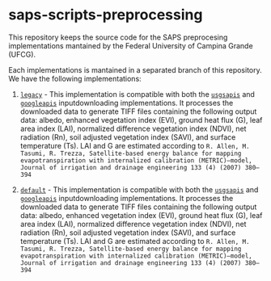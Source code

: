 # saps-scripts-preprocessing

This repository keeps the source code for the SAPS preprocesing implementations mantained by the Federal University of Campina Grande (UFCG).

Each implementations is mantained in a separated branch of this repository. We have the following implementations:

1. [`legacy`](https://github.com/ufcg-lsd/saps-scripts-preprocessing/tree/legacy) - This implementation is compatible with both the [`usgsapis`](https://github.com/ufcg-lsd/saps-scripts-inputdownload/tree/usgsapis) and [`googleapis`](https://github.com/ufcg-lsd/saps-scripts-inputdownload/tree/googleapis) inputdownloading implementations. It processes the downloaded data to generate TIFF files containing the following output data: albedo, enhanced vegetation index (EVI), ground heat flux (G), leaf area index (LAI), normalized difference vegetation index (NDVI), net radiation (Rn), soil adjusted vegetation index (SAVI), and surface temperature (Ts). LAI and G are estimated according to `R. Allen, M. Tasumi, R. Trezza, Satellite-based energy balance for mapping evapotranspiration with internalized calibration (METRIC)–model, Journal of irrigation and drainage engineering 133 (4) (2007) 380–394`

1. [`default`](https://github.com/ufcg-lsd/saps-scripts-preprocessing/tree/default) - This implementation is compatible with both the [`usgsapis`](https://github.com/ufcg-lsd/saps-scripts-inputdownload/tree/usgsapis) and [`googleapis`](https://github.com/ufcg-lsd/saps-scripts-inputdownload/tree/googleapis) inputdownloading implementations. It processes the downloaded data to generate TIFF files containing the following output data: albedo, enhanced vegetation index (EVI), ground heat flux (G), leaf area index (LAI), normalized difference vegetation index (NDVI), net radiation (Rn), soil adjusted vegetation index (SAVI), and surface temperature (Ts). LAI and G are estimated according to `R. Allen, M. Tasumi, R. Trezza, Satellite-based energy balance for mapping evapotranspiration with internalized calibration (METRIC)–model, Journal of irrigation and drainage engineering 133 (4) (2007) 380–394`

